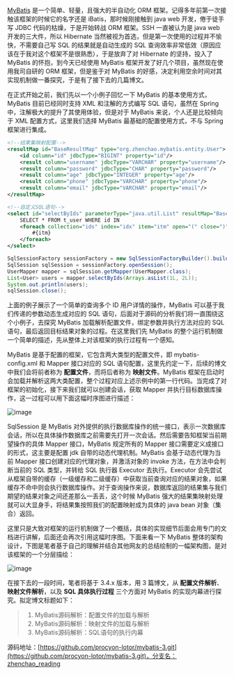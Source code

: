 [MyBatis](http://blog.mybatis.org/) 是一个简单、轻量，且强大的半自动化 ORM 框架。记得多年前第一次接触该框架的时候它的名字还是 iBatis，那时候刚接触到 java web 开发，倦于徒手写 JDBC 代码的枯燥，于是开始转战 ORM 框架。SSH 一直被认为是 java web 开发的三大件，所以 Hibernate 当然被视为首选，但是第一次使用的过程并不愉快，不需要自己写 SQL 的结果就是自动生成的 SQL 查询效率非常低效（原因应该在于我对这个框架不是很熟悉），于是放弃了对 Hibernate 的坚持，投入了 MyBatis 的怀抱，到今天已经使用 MyBatis 框架开发了好几个项目，虽然现在使用我司自研的 ORM 框架，但是鉴于对 MyBatis 的好感，决定利用空余时间对其实现机制做一番探究，于是有了接下去的几篇博文。

在正式开始之前，我们先以一个小例子回忆一下 MyBatis 的基本使用方式，MyBatis 目前已经同时支持 XML 和注解的方式编写 SQL 语句，虽然在 Spring 中，注解极大的提升了其使用体验，但是对于 MyBatis 来说，个人还是比较倾向于 XML 配置方式，这里我们选择 MyBatis 最基础的配置使用方式，不与 Spring 框架进行集成。

```xml
<!--结果集映射配置-->
<resultMap id="BaseResultMap" type="org.zhenchao.mybatis.entity.User">
    <id column="id" jdbcType="BIGINT" property="id"/>
    <result column="username" jdbcType="VARCHAR" property="username"/>
    <result column="password" jdbcType="CHAR" property="password"/>
    <result column="age" jdbcType="INTEGER" property="age"/>
    <result column="phone" jdbcType="VARCHAR" property="phone"/>
    <result column="email" jdbcType="VARCHAR" property="email"/>
</resultMap>

<!--自定义SQL语句-->
<select id="selectByIds" parameterType="java.util.List" resultMap="BaseResultMap">
    SELECT * FROM t_user WHERE id IN
    <foreach collection="ids" index="idx" item="itm" open="(" close=")" separator=",">
        #{itm}
    </foreach>
</select>
```

```java
SqlSessionFactory sessionFactory = new SqlSessionFactoryBuilder().build(Resources.getResourceAsStream("mybatis-config.xml"));
SqlSession sqlSession = sessionFactory.openSession();
UserMapper mapper = sqlSession.getMapper(UserMapper.class);
List<User> users = mapper.selectByIds(Arrays.asList(1L, 2L));
System.out.println(users);
sqlSession.close();
```

上面的例子展示了一个简单的查询多个 ID 用户详情的操作，MyBatis 可以基于我们传递的参数动态生成对应的 SQL 语句，后面对于源码的分析我们将一直围绕这个小例子，去探究 MyBatis 加载解析配置文件，绑定参数并执行方法对应的 SQL 语句，最后返回目标结果对象的过程。在这里我们先 MyBatis 的整个运行机制做一个简单的描述，先从整体上对该框架的执行过程有一个感知。

MyBatis 是基于配置的框架，它包含两大类型的配置文件，即 mybatis-config.xml 和 Mapper 接口对应的 SQL 语句配置，这里先约定一下，后续的博文中我们会将前者称为 __配置文件__，而将后者称为 __映射文件__。MyBatis 框架在启动时会加载并解析这两大类配置，整个过程对应上述示例中的第一行代码。当完成了对框架的初始化，接下来我们就可以创建会话，获取 Mapper 并执行目标数据库操作，这一过程可以用下面这幅时序图进行描述：

![image](https://github.com/procyon-lotor/procyon-lotor.github.io/blob/master/img/2017/mybatis.png?raw=false)

SqlSession 是 MyBatis 对外提供的执行数据库操作的统一接口，表示一次数据库会话，所以在具体操作数据库之前需要先打开一次会话。然后需要告知框架当前期望操作的具体 Mapper 接口，MyBatis 规定所有的 Mapper 接口需要定义成接口的形式，这主要是配置 jdk 自带的动态代理机制。MyBatis 会基于动态代理为当前 Mapper 接口创建对应的代理对象，并激活对象的 invoke 方法，在方法中会判断当前的 SQL 类型，并转给 SQL 执行器 Executor 去执行。Executor 会先尝试从框架自带的缓存（一级缓存和二级缓存）中获取当前查询对应的结果对象，如果缓存不命中则会执行数据库操作。对于查询操作来说，数据库返回的结果集与我们期望的结果对象之间还差那么一丢丢，这个时候 MyBatis 强大的结果集映射处理就可以大显身手，将结果集按照我们的配置映射成为具体的 java bean 对象（集合）返回。

这里只是大致对框架的运行机制做了一个概括，具体的实现细节后面会用专门的文档进行讲解，后面还会再次引用这幅时序图。下面来看一下 MyBatis 整体的架构设计，下图是笔者基于自己的理解并结合其他网友的总结绘制的一幅架构图，是对该框架的一个分层描绘：

![image](https://github.com/procyon-lotor/procyon-lotor.github.io/blob/master/img/2017/mybatis-framework.png?raw=false)

在接下去的一段时间，笔者将基于 3.4.x 版本，用 3 篇博文，从 __配置文件解析__、__映射文件解析__，以及 __SQL 具体执行过程__ 三个方面对 MyBatis 的实现内幕进行探究。拟定博文标题如下：

> 1. MyBatis源码解析：配置文件的加载与解析
> 2. MyBatis源码解析：映射文件的加载与解析
> 3. MyBatis源码解析：SQL语句的执行内幕

源码地址：[https://github.com/procyon-lotor/mybatis-3.git](https://github.com/procyon-lotor/mybatis-3.git)，分支名：zhenchao_reading
